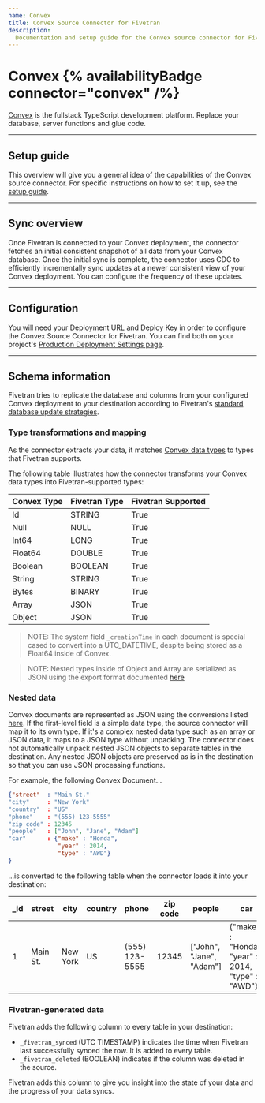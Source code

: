 ```yaml
---
name: Convex
title: Convex Source Connector for Fivetran
description:
  Documentation and setup guide for the Convex source connector for Fivetran.
---
```


# Convex {% availabilityBadge connector="convex" /%}

[Convex](https://convex.dev) is the fullstack TypeScript development platform.
Replace your database, server functions and glue code.

---

## Setup guide

This overview will give you a general idea of the capabilities of the Convex
source connector. For specific instructions on how to set it up, see the
[setup guide](/docs/databases/convex/setup-guide).

---

## Sync overview

Once Fivetran is connected to your Convex deployment, the connector fetches an
initial consistent snapshot of all data from your Convex database. Once the
initial sync is complete, the connector uses CDC to efficiently incrementally
sync updates at a newer consistent view of your Convex deployment. You can
configure the frequency of these updates.

---

## Configuration

You will need your Deployment URL and Deploy Key in order to configure the
Convex Source Connector for Fivetran. You can find both on your project's
[Production Deployment Settings page](https://docs.convex.dev/dashboard/deployments/deployment-settings).

---

## Schema information

Fivetran tries to replicate the database and columns from your configured Convex
deployment to your destination according to Fivetran's
[standard database update strategies](/docs/databases#transformationandmappingoverview).

### Type transformations and mapping

As the connector extracts your data, it matches
[Convex data types](https://docs.convex.dev/database/types) to types that
Fivetran supports.

The following table illustrates how the connector transforms your Convex data
types into Fivetran-supported types:

| Convex Type | Fivetran Type | Fivetran Supported |
| ----------- | ------------- | ------------------ |
| Id          | STRING        | True               |
| Null        | NULL          | True               |
| Int64       | LONG          | True               |
| Float64     | DOUBLE        | True               |
| Boolean     | BOOLEAN       | True               |
| String      | STRING        | True               |
| Bytes       | BINARY        | True               |
| Array       | JSON          | True               |
| Object      | JSON          | True               |

> NOTE: The system field `_creationTime` in each document is special cased to
> convert into a UTC_DATETIME, despite being stored as a Float64 inside of
> Convex.

> NOTE: Nested types inside of Object and Array are serialized as JSON using the
> export format documented [here](https://docs.convex.dev/database/types)

### Nested data

Convex documents are represented as JSON using the conversions listed
[here](https://docs.convex.dev/database/types). If the first-level field is a
simple data type, the source connector will map it to its own type. If it's a
complex nested data type such as an array or JSON data, it maps to a JSON type
without unpacking. The connector does not automatically unpack nested JSON
objects to separate tables in the destination. Any nested JSON objects are
preserved as is in the destination so that you can use JSON processing
functions.

For example, the following Convex Document...

```json
{"street"  : "Main St."
"city"     : "New York"
"country"  : "US"
"phone"    : "(555) 123-5555"
"zip code" : 12345
"people"   : ["John", "Jane", "Adam"]
"car"      : {"make" : "Honda",
              "year" : 2014,
              "type" : "AWD"}
}
```

...is converted to the following table when the connector loads it into your
destination:

| \_id | street   | city     | country | phone          | zip code | people                   | car                                               |
| ---- | -------- | -------- | ------- | -------------- | -------- | ------------------------ | ------------------------------------------------- |
| 1    | Main St. | New York | US      | (555) 123-5555 | 12345    | ["John", "Jane", "Adam"] | {"make" : "Honda", "year" : 2014, "type" : "AWD"} |

### Fivetran-generated data

Fivetran adds the following column to every table in your destination:

- `_fivetran_synced` (UTC TIMESTAMP) indicates the time when Fivetran last
  successfully synced the row. It is added to every table.
- `_fivetran_deleted` (BOOLEAN) indicates if the column was deleted in the
  source.

Fivetran adds this column to give you insight into the state of your data and
the progress of your data syncs.

